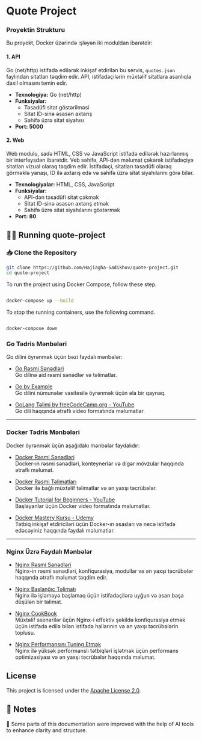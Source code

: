 # Quote Project

### **Proyektin Strukturu**

Bu proyekt, Docker üzərində işləyən iki moduldan ibarətdir:

#### **1. API**
Go (net/http) istifadə edilərək inkişaf etdirilən bu servis, `quotes.json` faylından sitatları təqdim edir. API, istifadəçilərin müxtəlif sitatlara asanlıqla daxil olmasını təmin edir.

- **Texnologiya:** Go (net/http)
- **Funksiyalar:**
  - Təsadüfi sitat göstərilməsi
  - Sitat ID-sinə əsasən axtarış
  - Səhifə üzrə sitat siyahısı
- **Port:** **5000**

#### **2. Web**
Web modulu, sadə HTML, CSS və JavaScript istifadə edilərək hazırlanmış bir interfeysdən ibarətdir. Veb səhifə, API-dən məlumat çəkərək istifadəçiyə sitatları vizual olaraq təqdim edir. İstifadəçi, sitatları təsadüfi olaraq görməklə yanaşı, ID ilə axtarış edə və səhifə üzrə sitat siyahılarını görə bilər.

- **Texnologiyalar:** HTML, CSS, JavaScript
- **Funksiyalar:**
  - API-dən təsadüfi sitat çəkmək
  - Sitat ID-sinə əsasən axtarış etmək
  - Səhifə üzrə sitat siyahılarını göstərmək
- **Port:** **80**



## 👨‍💻 Running quote-project
### 📥 Clone the Repository

```bash
git clone https://github.com/Hajiagha-Sadikhov/quote-project.git
cd quote-project
```


To run the project using Docker Compose, follow these step.
```bash

docker-compose up --build

```

To stop the running containers, use the following command.
```bash

docker-compose down


```


### **Go Tədris Mənbələri**
Go dilini öyrənmək üçün bəzi faydalı mənbələr:
- [Go Rəsmi Sənədləri](https://go.dev/doc/)<br/>
  Go dilinə aid rəsmi sənədlər və təlimatlar.

- [Go by Example](https://gobyexample.com/)<br/>
  Go dilini nümunələr vasitəsilə öyrənmək üçün əla bir qaynaq.

- [GoLang Təlimi by freeCodeCamp.org - YouTube](https://youtu.be/un6ZyFkqFKo?si=YdrLUV52lBoWbiOF)<br/>
  Go dili haqqında ətraflı video formatında məlumatlar.

---

### **Docker Tədris Mənbələri**
Docker öyrənmək üçün aşağıdakı mənbələr faydalıdır:
- [Docker Rəsmi Sənədləri](https://docs.docker.com/)<br/>
  Docker-ın rəsmi sənədləri, konteynerlər və digər mövzular haqqında ətraflı məlumat.

- [Docker Rəsmi Təlimatları](https://docs.docker.com/guides/)<br/>
  Docker ilə bağlı müxtəlif təlimatlar və ən yaxşı təcrübələr.

- [Docker Tutorial for Beginners - YouTube](https://www.youtube.com/watch?v=fqMOX6JJhGo)<br/>
  Başlayanlar üçün Docker video formatında məlumatlar.

- [Docker Mastery Kursu - Udemy](https://www.udemy.com/course/docker-mastery/)<br/>
  Tətbiq inkişaf etdiriciləri üçün Docker-ın əsasları və necə istifadə edəcəyiniz haqqında faydalı məlumatlar.

---

### **Nginx Üzrə Faydalı Mənbələr**

- [Nginx Rəsmi Sənədləri](https://nginx.org/en/docs/)  
  Nginx-in rəsmi sənədləri, konfiqurasiya, modullar və ən yaxşı təcrübələr haqqında ətraflı məlumat təqdim edir.

- [Nginx Başlanğıc Təlimatı](https://www.digitalocean.com/community/tutorials/an-intuitive-guide-to-nginx-configuration)  
  Nginx ilə işləməyə başlamaq üçün istifadəçilərə uyğun və asan başa düşülən bir təlimat.

- [Nginx CookBook](https://www.nginx.com/resources/wiki/)  
  Müxtəlif ssenarilər üçün Nginx-i effektiv şəkildə konfiqurasiya etmək üçün istifadə edilə bilən istifadə hallarının və ən yaxşı təcrübələrin toplusu.

- [Nginx Performansını Tuning Etmək](https://www.nginx.com/blog/tuning-nginx/)  
  Nginx ilə yüksək performanslı tətbiqləri işlətmək üçün performans optimizasiyası və ən yaxşı təcrübələr haqqında məlumat.


## License

This project is licensed under the [Apache License 2.0](https://www.apache.org/licenses/LICENSE-2.0).

## 📝 Notes  
📌 Some parts of this documentation were improved with the help of AI tools to enhance clarity and structure.
